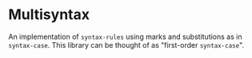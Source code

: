 # Multisyntax

An implementation of `syntax-rules` using marks and substitutions
as in `syntax-case`. This library can be thought of as "first-order
`syntax-case`".
